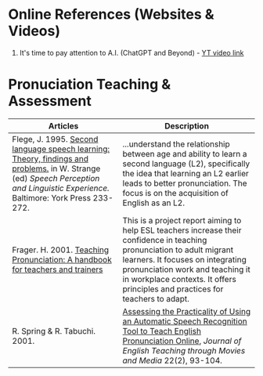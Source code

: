 # Online References (Websites & Videos)

1. It's time to pay attention to A.I. (ChatGPT and Beyond) - [YT video link](https://www.youtube.com/watch?v=0uQqMxXoNVs)


# Pronuciation Teaching & Assessment

|Articles|Description|
|--|--|
|Flege, J. 1995. [Second language speech learning: Theory, findings and problems.](https://www.researchgate.net/publication/333815781_Second_language_speech_learning_Theory_findings_and_problems) in W. Strange (ed) _Speech Perception and Linguistic Experience._ Baltimore: York Press 233-272.|...understand the relationship between age and ability to learn a second language (L2), specifically the idea that learning an L2 earlier leads to better pronunciation. The focus is on the acquisition of English as an L2.|  
|Frager. H. 2001. [Teaching Pronunciation: A handbook for teachers and trainers](https://helenfraser.com.au/wp-content/uploads/HF-Handbook.pdf)|This is a project report aiming to help ESL teachers increase their confidence in teaching pronunciation to adult migrant learners. It focuses on integrating pronunciation work and teaching it in workplace contexts. It offers principles and practices for teachers to adapt.|  
|R. Spring & R. Tabuchi. 2001.|[Assessing the Practicality of Using an Automatic Speech Recognition Tool to Teach English Pronunciation Online](https://www.researchgate.net/publication/352055961_Assessing_the_Practicality_of_Using_an_Automatic_Speech_Recognition_Tool_to_Teach_English_Pronunciation_Online), _Journal of English Teaching through Movies and Media_ 22(2), 93-104.  |
